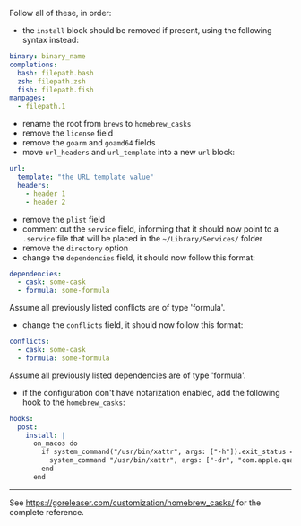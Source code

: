 Follow all of these, in order:

- the `install` block should be removed if present, using the following syntax instead:

```yaml
binary: binary_name
completions:
  bash: filepath.bash
  zsh: filepath.zsh
  fish: filepath.fish
manpages:
  - filepath.1
```

- rename the root from `brews` to `homebrew_casks`
- remove the `license` field
- remove the `goarm` and `goamd64` fields
- move `url_headers` and `url_template` into a new `url` block:

```yaml
url:
  template: "the URL template value"
  headers:
    - header 1
    - header 2
```

- remove the `plist` field
- comment out the `service` field, informing that it should now point to a `.service` file that will be placed in the `~/Library/Services/` folder
- remove the `directory` option
- change the `dependencies` field, it should now follow this format:

```yaml
dependencies:
  - cask: some-cask
  - formula: some-formula
```

Assume all previously listed conflicts are of type 'formula'.

- change the `conflicts` field, it should now follow this format:

```yaml
conflicts:
  - cask: some-cask
  - formula: some-formula
```

Assume all previously listed dependencies are of type 'formula'.

- if the configuration don't have notarization enabled, add the following hook to the `homebrew_casks`:

```yaml
hooks:
  post:
    install: |
      on_macos do
        if system_command("/usr/bin/xattr", args: ["-h"]).exit_status == 0 # replace 'foo' with the actual binary name
          system_command "/usr/bin/xattr", args: ["-dr", "com.apple.quarantine", "#{staged_path}/foo"]
        end
      end
```

---

See https://goreleaser.com/customization/homebrew_casks/ for the complete reference.
